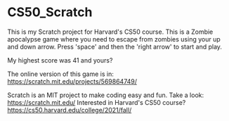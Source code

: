 # CS50_Scratch
This is my Scratch project for Harvard's CS50 course. 
This is a Zombie apocalypse game where you need to escape from zombies using your up and down arrow. 
Press 'space' and then the 'right arrow' to start and play.

My highest score was 41 and yours?

The online version of this game is in: https://scratch.mit.edu/projects/569864749/

Scratch is an MIT project to make coding easy and fun. Take a look: https://scratch.mit.edu/
Interested in Harvard's CS50 course? https://cs50.harvard.edu/college/2021/fall/
